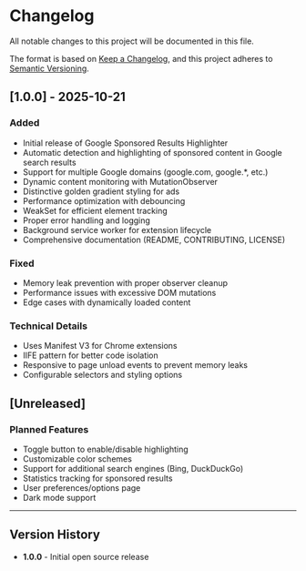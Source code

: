 # Changelog

All notable changes to this project will be documented in this file.

The format is based on [Keep a Changelog](https://keepachangelog.com/en/1.0.0/),
and this project adheres to [Semantic Versioning](https://semver.org/spec/v2.0.0.html).

## [1.0.0] - 2025-10-21

### Added

- Initial release of Google Sponsored Results Highlighter
- Automatic detection and highlighting of sponsored content in Google search results
- Support for multiple Google domains (google.com, google.\*, etc.)
- Dynamic content monitoring with MutationObserver
- Distinctive golden gradient styling for ads
- Performance optimization with debouncing
- WeakSet for efficient element tracking
- Proper error handling and logging
- Background service worker for extension lifecycle
- Comprehensive documentation (README, CONTRIBUTING, LICENSE)

### Fixed

- Memory leak prevention with proper observer cleanup
- Performance issues with excessive DOM mutations
- Edge cases with dynamically loaded content

### Technical Details

- Uses Manifest V3 for Chrome extensions
- IIFE pattern for better code isolation
- Responsive to page unload events to prevent memory leaks
- Configurable selectors and styling options

## [Unreleased]

### Planned Features

- Toggle button to enable/disable highlighting
- Customizable color schemes
- Support for additional search engines (Bing, DuckDuckGo)
- Statistics tracking for sponsored results
- User preferences/options page
- Dark mode support

---

## Version History

- **1.0.0** - Initial open source release
